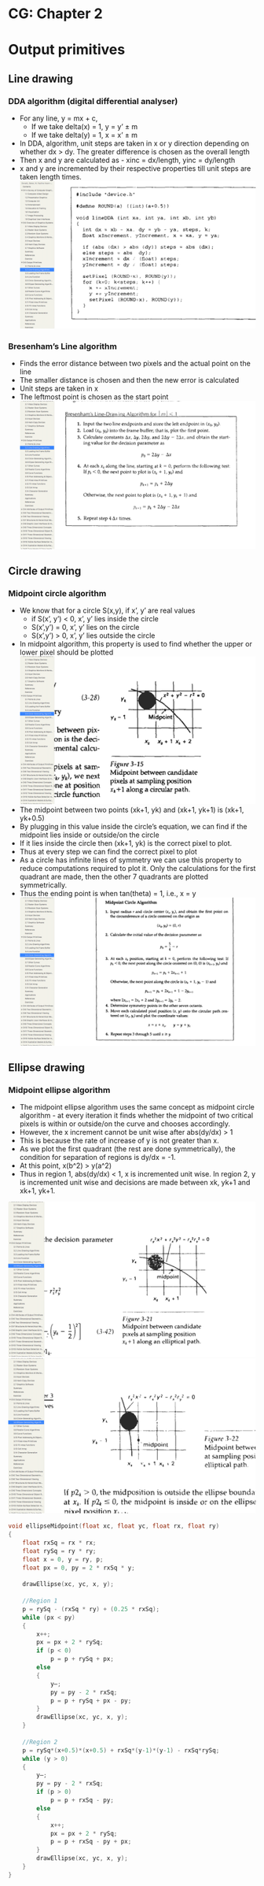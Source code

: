 # CG: Chapter 2

# Output primitives
## Line drawing
### DDA algorithm (digital differential analyser)
- For any line, y = mx + c,
	- If we take delta(x) = 1, y = y’ &#177; m
	- If we take delta(y) = 1, x = x’ &#177; m
- In DDA, algorithm, unit steps are taken in x or y direction depending on whether dx > dy. The greater difference is chosen as the overall length
- Then x and y are calculated as - 
	xinc = dx/length, yinc = dy/length
- x and y are incremented by their respective properties till unit steps are taken length times.
![DDA Algorithm](/CG/images/DDA_ALGO.png)

### Bresenham’s Line algorithm
- Finds the error distance between two pixels and the actual point on the line
- The smaller distance is chosen and then the new error is calculated
- Unit steps are taken in x 
- The leftmost point is chosen as the start point
![Bresenham algorithm](/CG/images/BRESENHAM_ALGO.png)

## Circle drawing 
### Midpoint circle algorithm
- We know that for a circle S(x,y), if x’, y’ are real values
	- if S(x’, y’) < 0, x’, y’ lies inside the circle
	- S(x’,y’) = 0, x’, y’ lies on the circle
	- S(x’,y’) > 0, x’, y’ lies outside the circle
- In midpoint algorithm, this property is used to find whether the upper or lower pixel should be plotted
![Midpoint circle illustration](/CG/images/MIDPOINT_CIRCLE.png)
- The midpoint between two points (xk+1, yk) and (xk+1, yk+1) is (xk+1, yk+0.5)
- By plugging in this value inside the circle’s equation, we can find if the midpoint lies inside or outside/on the circle
- If it lies inside the circle then (xk+1, yk) is the correct pixel to plot.
- Thus at every step we can find the correct pixel to plot 
- As a circle has infinite lines of symmetry we can use this property to reduce computations required to plot it. Only the calculations for the first quadrant are made, then the other 7 quadrants are plotted symmetrically. 
-  Thus the ending point is when tan(theta) = 1, i.e., x = y
![Midpoint Circle Algorithm](/CG/images/MIDPOINT_CIRCLE_ALGO.png)

## Ellipse drawing
### Midpoint ellipse algorithm
- The midpoint ellipse algorithm uses the same concept as midpoint circle algorithm - at every iteration it finds whether the midpoint of two critical pixels is within or outside/on the curve and chooses accordingly.
- However, the x increment cannot be unit wise after abs(dy/dx) > 1
- This is because the rate of increase of y is not greater than x.
- As we plot the first quadrant (the rest are done symmetrically), the condition for separation of regions is dy/dx = -1.
- At this point,  x(b^2) > y(a^2)
- Thus in region 1, abs(dy/dx) < 1,  x is incremented unit wise. In region 2, y is incremented unit wise and decisions are made between xk, yk+1 and xk+1, yk+1.

![Midpoint Ellipse Region 1](/CG/images/MIDPOINT_ELLIPSE_1.png)
![Midpoint Ellipse Region 2](/CG/images/MIDPOINT_ELLIPSE_2.png)

``` c
void ellipseMidpoint(float xc, float yc, float rx, float ry)
{
    float rxSq = rx * rx;
    float rySq = ry * ry;
    float x = 0, y = ry, p;
    float px = 0, py = 2 * rxSq * y;

    drawEllipse(xc, yc, x, y);

    //Region 1
    p = rySq - (rxSq * ry) + (0.25 * rxSq);
    while (px < py)
    {
        x++;
        px = px + 2 * rySq;
        if (p < 0)
            p = p + rySq + px;
        else
        {
            y—;
            py = py - 2 * rxSq;
            p = p + rySq + px - py;
        }
        drawEllipse(xc, yc, x, y);
    }

    //Region 2
    p = rySq*(x+0.5)*(x+0.5) + rxSq*(y-1)*(y-1) - rxSq*rySq;
    while (y > 0)
    {
        y—;
        py = py - 2 * rxSq;
        if (p > 0)
            p = p + rxSq - py;
        else
        {
            x++;
            px = px + 2 * rySq;
            p = p + rxSq - py + px;
        }
        drawEllipse(xc, yc, x, y);
    }
}
```